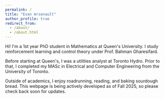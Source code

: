 ```yaml
---
permalink: /
title: "Evan Arsenault"
author_profile: true
redirect_from: 
  - /about/
  - /about.html
---
```


Hi! I'm a 1st year PhD student in Mathematics at Queen's University. I study reinforcement learning and control theory under Prof. Bahman Gharesifard.  

Before starting at Queen's, I was a utilities analyst at Toronto Hydro. Prior to that, I completed my MASc in Electrical and Computer Engineering from the University of Toronto.

Outside of academics, I enjoy roadrunning, reading, and baking sourdough bread. This webpage is being actively developed as of Fall 2025, so please check back soon for updates.